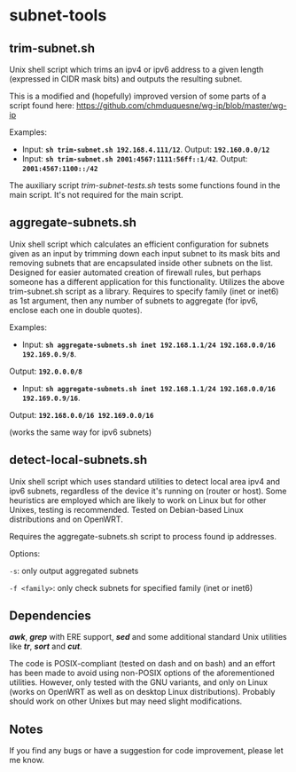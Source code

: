 # subnet-tools

## trim-subnet.sh
Unix shell script which trims an ipv4 or ipv6 address to a given length (expressed in CIDR mask bits) and outputs the resulting subnet.

This is a modified and (hopefully) improved version of some parts of a script found here:
https://github.com/chmduquesne/wg-ip/blob/master/wg-ip

Examples:
- Input: **`sh trim-subnet.sh 192.168.4.111/12`**. Output: **`192.160.0.0/12`**
- Input: **`sh trim-subnet.sh 2001:4567:1111:56ff::1/42`**. Output: **`2001:4567:1100::/42`**

The auxiliary script _trim-subnet-tests.sh_ tests some functions found in the main script. It's not required for the main script.

## aggregate-subnets.sh
Unix shell script which calculates an efficient configuration for subnets given as an input by trimming down each input subnet to its mask bits and removing subnets that are encapsulated inside other subnets on the list. Designed for easier automated creation of firewall rules, but perhaps someone has a different application for this functionality. Utilizes the above trim-subnet.sh script as a library. Requires to specify family (inet or inet6) as 1st argument, then any number of subnets to aggregate (for ipv6, enclose each one in double quotes).

Examples:
- Input: **`sh aggregate-subnets.sh inet 192.168.1.1/24 192.168.0.0/16 192.169.0.9/8`**.

Output:
**`192.0.0.0/8`**

- Input: **`sh aggregate-subnets.sh inet 192.168.1.1/24 192.168.0.0/16 192.169.0.9/16`**.

Output: **`192.168.0.0/16 192.169.0.0/16`**

(works the same way for ipv6 subnets)

## detect-local-subnets.sh
Unix shell script which uses standard utilities to detect local area ipv4 and ipv6 subnets, regardless of the device it's running on (router or host).
Some heuristics are employed which are likely to work on Linux but for other Unixes, testing is recommended.
Tested on Debian-based Linux distributions and on OpenWRT.

Requires the aggregate-subnets.sh script to process found ip addresses.

Options:

`-s`: only output aggregated subnets

`-f <family>`: only check subnets for specified family (inet or inet6)

## Dependencies
**_awk_**, **_grep_** with ERE support, **_sed_** and some additional standard Unix utilities like **_tr_**, **_sort_** and **_cut_**.

The code is POSIX-compliant (tested on dash and on bash) and an effort has been made to avoid using non-POSIX options of the aforementioned utilities.
However, only tested with the GNU variants, and only on Linux (works on OpenWRT as well as on desktop Linux distributions).
Probably should work on other Unixes but may need slight modifications.

## Notes
If you find any bugs or have a suggestion for code improvement, please let me know.
